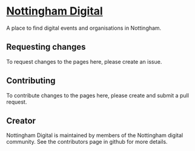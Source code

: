 # [Nottingham Digital](http://nottingham.digital/)

A place to find digital events and organisations in Nottingham.

## Requesting changes

To request changes to the pages here, please create an issue.

## Contributing

To contribute changes to the pages here, please create and submit a pull request.

## Creator

Nottingham Digital is maintained by members of the Nottingham digital community. See the contributors page in github for more details.

